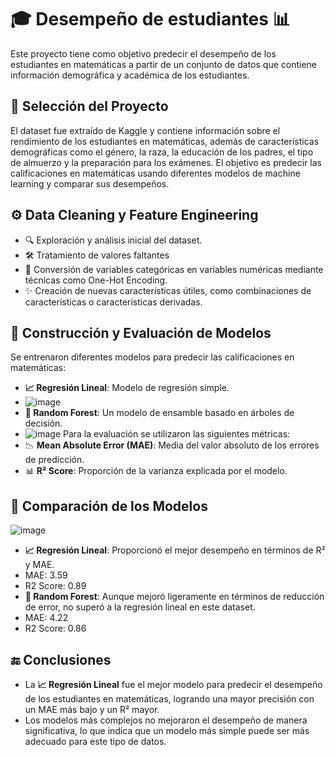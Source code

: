 # 🎓 Desempeño de estudiantes 📊

Este proyecto tiene como objetivo predecir el desempeño de los estudiantes en matemáticas a partir de
un conjunto de datos que contiene información demográfica y académica de los estudiantes.

## 📝 Selección del Proyecto

El dataset fue extraído de Kaggle y contiene información sobre el rendimiento de los estudiantes en matemáticas,
además de características demográficas como el género, la raza, la educación de los padres, el tipo de almuerzo y la preparación para los exámenes.
El objetivo es predecir las calificaciones en matemáticas usando diferentes modelos de machine learning y comparar sus desempeños.

## ⚙️ Data Cleaning y Feature Engineering

- 🔍 Exploración y análisis inicial del dataset.
- 🛠️ Tratamiento de valores faltantes 
- 🔢 Conversión de variables categóricas en variables numéricas mediante técnicas como One-Hot Encoding.
- ✨ Creación de nuevas características útiles, como combinaciones de características o características derivadas.

## 🤖 Construcción y Evaluación de Modelos
Se entrenaron diferentes modelos para predecir las calificaciones en matemáticas:

- **📈 Regresión Lineal**: Modelo de regresión simple.
- ![image](https://github.com/user-attachments/assets/d852ca2d-da6b-4d70-a10f-13b9c75b228f)
- **🌲 Random Forest**: Un modelo de ensamble basado en árboles de decisión.
- ![image](https://github.com/user-attachments/assets/002a7467-133e-432b-abd4-d350faecbe4f)
Para la evaluación se utilizaron las siguientes métricas:
- 📉 **Mean Absolute Error (MAE)**: Media del valor absoluto de los errores de predicción.
- 📊 **R² Score**: Proporción de la varianza explicada por el modelo.

## 🏅 Comparación de los Modelos

  ![image](https://github.com/user-attachments/assets/59caf780-d84b-41ae-8b7d-b2bc8996f1d7)
- **📈 Regresión Lineal**: Proporcionó el mejor desempeño en términos de R² y MAE.
- MAE: 3.59
- R2 Score: 0.89
- **🌲 Random Forest**: Aunque mejoró ligeramente en términos de reducción de error, no superó a la regresión lineal en este dataset.
- MAE: 4.22
- R2 Score: 0.86

## 🔚 Conclusiones

- La **📈 Regresión Lineal** fue el mejor modelo para predecir el desempeño de los estudiantes en matemáticas, logrando una mayor precisión con un MAE más bajo y un R² mayor.
- Los modelos más complejos no mejoraron el desempeño de manera significativa, lo que indica que un modelo más simple puede ser más adecuado para este tipo de datos.
